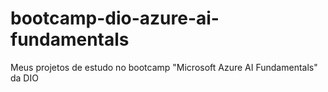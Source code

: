 # bootcamp-dio-azure-ai-fundamentals
Meus projetos de estudo no bootcamp "Microsoft Azure AI Fundamentals" da DIO
